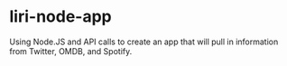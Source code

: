 # liri-node-app
Using Node.JS and API calls to create an app that will pull in information from Twitter, OMDB, and Spotify.
